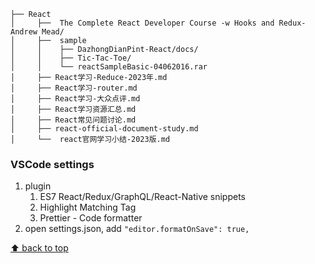 ```
├── React
│     ├──  The Complete React Developer Course -w Hooks and Redux- Andrew Mead/
│     ├──  sample
│     │    ├── DazhongDianPint-React/docs/
│     │    ├── Tic-Tac-Toe/
│     │    └── reactSampleBasic-04062016.rar
│     ├── React学习-Reduce-2023年.md
│     ├── React学习-router.md
│     ├── React学习-大众点评.md
│     ├── React学习资源汇总.md
│     ├── React常见问题讨论.md
│     ├── react-official-document-study.md
│     └──  react官网学习小结-2023版.md
```

### VSCode settings

1. plugin
   1. ES7 React/Redux/GraphQL/React-Native snippets
   2. Highlight Matching Tag
   3. Prettier - Code formatter
2. open settings.json, add `"editor.formatOnSave": true,`

[⬆ back to top](#top)

